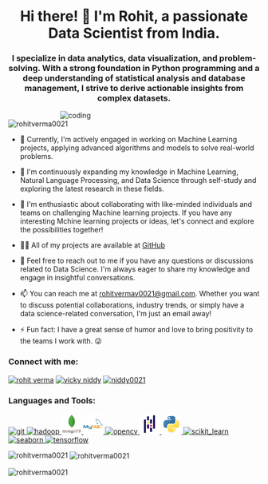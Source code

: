
<h1 align="center">Hi there! 👋 I'm Rohit, a passionate Data Scientist from India. </h1>
<h3 align="center"> I specialize in data analytics, data visualization, and problem-solving. With a strong foundation in Python programming and a deep understanding of statistical analysis and database management, I strive to derive actionable insights from complex datasets.</h3>
<img align="right" alt="coding" width="400" src="https://user-images.githubusercontent.com/55389276/140866485-8fb1c876-9a8f-4d6a-98dc-08c4981eaf70.gif">

<p align="left"> <img src="https://komarev.com/ghpvc/?username=rohitverma0021&label=Profile%20views&color=0e75b6&style=flat" alt="rohitverma0021" /> </p>

- 🔭 Currently, I'm actively engaged in working on Machine Learning projects, applying advanced algorithms and models to solve real-world problems.

- 🌱 I'm continuously expanding my knowledge in Machine Learning, Natural Language Processing, and Data Science through self-study and exploring the latest research in these fields.

- 👯 I'm enthusiastic about collaborating with like-minded individuals and teams on challenging Machine learning projects. If you have any interesting Mchine learning projects or ideas, let's connect and explore the possibilities together!

- 👨‍💻 All of my projects are available at [GitHub](https://github.com/RohitVerma0021)

- 💬 Feel free to reach out to me if you have any questions or discussions related to Data Science. I'm always eager to share my knowledge and engage in insightful conversations.

- 📫 You can reach me at rohitvermav0021@gmail.com. Whether you want to discuss potential collaborations, industry trends, or simply have a data science-related conversation, I'm just an email away!

- ⚡ Fun fact: I have a great sense of humor and love to bring positivity to the teams I work with. 😜

<h3 align="left">Connect with me:</h3>
<p align="left">
<a href="https://linkedin.com/in/rohit verma" target="blank"><img align="center" src="https://raw.githubusercontent.com/rahuldkjain/github-profile-readme-generator/master/src/images/icons/Social/linked-in-alt.svg" alt="rohit verma" height="30" width="40" /></a>
<a href="https://kaggle.com/vicky niddy" target="blank"><img align="center" src="https://raw.githubusercontent.com/rahuldkjain/github-profile-readme-generator/master/src/images/icons/Social/kaggle.svg" alt="vicky niddy" height="30" width="40" /></a>
<a href="https://instagram.com/niddy0021" target="blank"><img align="center" src="https://raw.githubusercontent.com/rahuldkjain/github-profile-readme-generator/master/src/images/icons/Social/instagram.svg" alt="niddy0021" height="30" width="40" /></a>
</p>

<h3 align="left">Languages and Tools:</h3>
<p align="left"> <a href="https://git-scm.com/" target="_blank" rel="noreferrer"> <img src="https://www.vectorlogo.zone/logos/git-scm/git-scm-icon.svg" alt="git" width="40" height="40"/> </a> <a href="https://hadoop.apache.org/" target="_blank" rel="noreferrer"> <img src="https://www.vectorlogo.zone/logos/apache_hadoop/apache_hadoop-icon.svg" alt="hadoop" width="40" height="40"/> </a> <a href="https://www.mongodb.com/" target="_blank" rel="noreferrer"> <img src="https://raw.githubusercontent.com/devicons/devicon/master/icons/mongodb/mongodb-original-wordmark.svg" alt="mongodb" width="40" height="40"/> </a> <a href="https://www.mysql.com/" target="_blank" rel="noreferrer"> <img src="https://raw.githubusercontent.com/devicons/devicon/master/icons/mysql/mysql-original-wordmark.svg" alt="mysql" width="40" height="40"/> </a> <a href="https://opencv.org/" target="_blank" rel="noreferrer"> <img src="https://www.vectorlogo.zone/logos/opencv/opencv-icon.svg" alt="opencv" width="40" height="40"/> </a> <a href="https://pandas.pydata.org/" target="_blank" rel="noreferrer"> <img src="https://raw.githubusercontent.com/devicons/devicon/2ae2a900d2f041da66e950e4d48052658d850630/icons/pandas/pandas-original.svg" alt="pandas" width="40" height="40"/> </a> <a href="https://www.python.org" target="_blank" rel="noreferrer"> <img src="https://raw.githubusercontent.com/devicons/devicon/master/icons/python/python-original.svg" alt="python" width="40" height="40"/> </a> <a href="https://scikit-learn.org/" target="_blank" rel="noreferrer"> <img src="https://upload.wikimedia.org/wikipedia/commons/0/05/Scikit_learn_logo_small.svg" alt="scikit_learn" width="40" height="40"/> </a> <a href="https://seaborn.pydata.org/" target="_blank" rel="noreferrer"> <img src="https://seaborn.pydata.org/_images/logo-mark-lightbg.svg" alt="seaborn" width="40" height="40"/> </a> <a href="https://www.tensorflow.org" target="_blank" rel="noreferrer"> <img src="https://www.vectorlogo.zone/logos/tensorflow/tensorflow-icon.svg" alt="tensorflow" width="40" height="40"/> </a> </p>

<p><img align="left" src="https://github-readme-stats.vercel.app/api/top-langs?username=rohitverma0021&show_icons=true&locale=en&layout=compact" alt="rohitverma0021" /></p>

<p>&nbsp;<img align="center" src="https://github-readme-stats.vercel.app/api?username=rohitverma0021&show_icons=true&locale=en" alt="rohitverma0021" /></p>

<p><img align="center" src="https://github-readme-streak-stats.herokuapp.com/?user=rohitverma0021&" alt="rohitverma0021" /></p>
